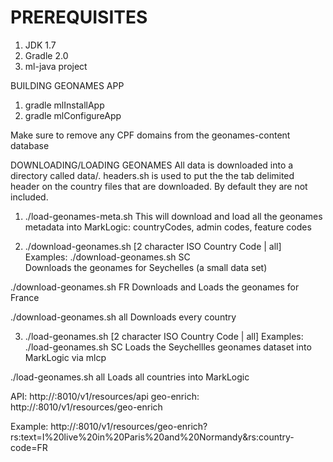 PREREQUISITES
=========
1. JDK 1.7 
2. Gradle 2.0
3. ml-java project

BUILDING GEONAMES APP
1. gradle mlInstallApp
2. gradle mlConfigureApp

Make sure to remove any CPF domains from the geonames-content database

DOWNLOADING/LOADING GEONAMES
All data is downloaded into a directory called data/.
headers.sh is used to put the the tab delimited header on the country files that are downloaded.  By default they are not included.  

1) ./load-geonames-meta.sh
This will download and load all the geonames metadata into MarkLogic: countryCodes, admin codes, feature codes

2) ./download-geonames.sh [2 character ISO Country Code | all]
Examples: 
./download-geonames.sh SC  
Downloads the geonames for Seychelles (a small data set)

./download-geonames.sh FR
Downloads and Loads the geonames for France

./download-geonames.sh all
Downloads every country

3) ./load-geonames.sh [2 character ISO Country Code | all]
Examples:
./load-geonames.sh SC 
Loads the Seychellles geonames dataset into MarkLogic via mlcp

./load-geonames.sh all
Loads all countries into MarkLogic


API: http://<HOST>:8010/v1/resources/api
geo-enrich: http://<host>:8010/v1/resources/geo-enrich

Example: http://<host>:8010/v1/resources/geo-enrich?rs:text=I%20live%20in%20Paris%20and%20Normandy&rs:country-code=FR
